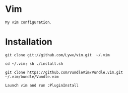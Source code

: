 Vim
===

    My vim configuration.

Installation
===

    git clone git://github.com/Lywx/vim.git  ~/.vim

    cd ~/.vim; sh ./install.sh
    
    git clone https://github.com/VundleVim/Vundle.vim.git ~/.vim/bundle/Vundle.vim
    
    Launch vim and run :PluginInstall
